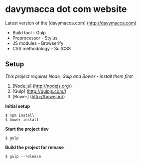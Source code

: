 # davymacca dot com website

Latest version of the [davymacca.com] (http://davymacca.com)








- Build tool - Gulp
- Preprocessor - Stylus
- JS modules - Browserify
- CSS methodology - SuitCSS




## Setup









_This project requires Node, Gulp and Bower - install them first_

1. [Node.js] (http://nodejs.org/)
2. [Gulp] (http://gulpjs.com/)
2. [Bower] (http://bower.io/)



**Initial setup**

```shell
$ npm install
$ bower install
```




**Start the project dev**

```shell
$ gulp
```

**Build the project for release**

```shell
$ gulp --release
```

